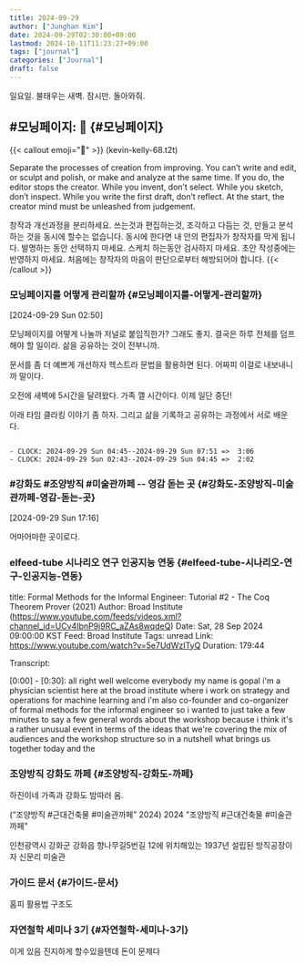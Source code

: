 ```yaml
---
title: 2024-09-29
author: ["Junghan Kim"]
date: 2024-09-29T02:30:00+09:00
lastmod: 2024-10-11T11:23:27+09:00
tags: ["journal"]
categories: ["Journal"]
draft: false
---
```


일요일. 불태우는 새벽. 잠시만. 돌아와줘.

<!--more-->


## #모닝페이지: 🧘 {#모닝페이지}

{{< callout emoji="🔮" >}}
(kevin-kelly-68.t2t)

Separate the processes of creation from improving. You can’t write and edit, or sculpt and polish, or make and analyze at the same time. If you do, the editor stops the creator. While you invent, don’t select. While you sketch, don’t inspect. While you write the first draft, don’t reflect. At the start, the creator mind must be unleashed from judgement.

창작과 개선과정을 분리하세요. 쓰는것과 편집하는것, 조각하고 다듬는 것, 만들고 분석하는 것을 동시에 할수는 없습니다. 동시에 한다면 내 안의 편집자가 창작자를 막게 됩니다. 발명하는 동안 선택하지 마세요. 스케치 하는동안 검사하지 마세요. 초안 작성중에는 반영하지 마세요. 처음에는 창작자의 마음이 판단으로부터 해방되어야 합니다.
{{< /callout >}}


### 모닝페이지를 어떻게 관리할까 {#모닝페이지를-어떻게-관리할까}

<span class="timestamp-wrapper"><span class="timestamp">[2024-09-29 Sun 02:50]</span></span>

모닝페이지를 어떻게 나눌까 저널로 붙임직한가? 그래도 좋지. 결국은 하루 전체를 덤프해야 할 일이라. 삶을 공유하는 것이 전부니까.

문서를 좀 더 예쁘게 개선하자 헥스트라 문법을 활용하면 된다. 어짜피 이걸로 내보내니까 말이다.

오전에 새벽에 5시간을 달려왔다. 가족 깰 시간이다. 이제 일단 중단!

아래 타임 클라킹 이야기 좀 하자. 그리고 삶을 기록하고 공유하는 과정에서 서로 배운다.

```text

- CLOCK: 2024-09-29 Sun 04:45--2024-09-29 Sun 07:51 =>  3:06
- CLOCK: 2024-09-29 Sun 02:43--2024-09-29 Sun 04:45 =>  2:02
```


### #강화도 #조양방직 #미술관까페 -- 영감 돋는 곳 {#강화도-조양방직-미술관까페-영감-돋는-곳}

<span class="timestamp-wrapper"><span class="timestamp">[2024-09-29 Sun 17:16]</span></span>

어마어마한 곳이로다.


### elfeed-tube 시나리오 연구 인공지능 연동 {#elfeed-tube-시나리오-연구-인공지능-연동}

title: Formal Methods for the Informal Engineer: Tutorial #2 - The Coq Theorem Prover (2021) Author: Broad Institute (<https://www.youtube.com/feeds/videos.xml?channel_id=UCv4IbnP9j9RC_aZAs8wqdeQ>) Date: Sat, 28 Sep 2024 09:00:00 KST Feed: Broad Institute Tags: unread Link: <https://www.youtube.com/watch?v=5e7UdWzITyQ> Duration: 179:44

Transcript:

[0:00] - [0:30]: all right well welcome everybody my name is gopal i'm a physician scientist here at the broad institute where i work on strategy and operations for machine learning and i'm also co-founder and co-organizer of formal methods for the informal engineer so i wanted to just take a few minutes to say a few general words about the workshop because i think it's a rather unusual event in terms of the ideas that we're covering the mix of audiences and the workshop structure so in a nutshell what brings us together today and the


### 조양방직 강화도 까페 {#조양방직-강화도-까페}

하진이네 가족과 강화도 밤따러 옴.

(“조양방직 \#근대건축물 \#미술관까페” 2024) 2024 "조양방직 #근대건축물 #미술관까페"

인천광역시 강화군 강화읍 향나무길5번길 12에 위치해있는 1937년 설립된 방직공장이자 신문리 미술관


### 가이드 문서 {#가이드-문서}

홈피 활용법 구조도


### 자연철학 세미나 3기 {#자연철학-세미나-3기}

이게 있음 진지하게 할수있을텐데 돈이 문제다
